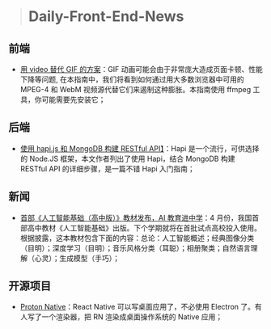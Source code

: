 > # Daily-Front-End-News

## 前端

- [用 video 替代 GIF 的方案](https://developers.google.com/web/fundamentals/performance/optimizing-content-efficiency/replace-animated-gifs-with-video/)：GIF 动画可能会由于非常庞大造成页面卡顿、性能下降等问题, 在本指南中，我们将看到如何通过用大多数浏览器中可用的 MPEG-4 和 WebM 视频源代替它们来遏制这种膨胀。本指南使用 ffmpeg 工具，你可能需要先安装它；

## 后端

- [使用 hapi.js 和 MongoDB 构建 RESTful API】](https://patrick-meier.io/build-a-restful-api-using-hapi-js-and-mongodb/)：Hapi 是一个流行，可供选择的 Node.JS 框架，本文作者列出了使用 Hapi，结合 MongoDB 构建 RESTful API 的详细步骤，是一篇不错 Hapi 入门指南；

## 新闻

- [首部《人工智能基础（高中版）》教材发布，AI 教育进中学](http://new.qq.com/omn/20180503/20180503F11JV1.html)：4 月份，我国首部高中教材《人工智能基础》出版。下个学期就将在首批试点高校投入使用。根据披露，这本教材包含下面的内容：总论：人工智能概述；经典图像分类（目明）；深度学习（目明）；音乐风格分类（耳聪）；相册聚类；自然语言理解（心灵）；生成模型（手巧）；

## 开源项目

- [Proton Native](https://proton-native.js.org/#/)：React Native 可以写桌面应用了，不必使用 Electron 了。有人写了一个渲染器，把 RN 渲染成桌面操作系统的 Native 应用；
